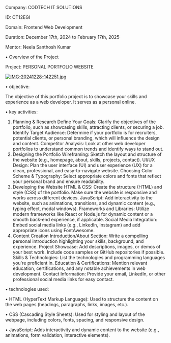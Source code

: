 Company: CODTECH IT SOLUTIONS

ID: CT12EGI

Domain: Frontend Web Development

Duration: December 17th, 2024 to February 17th, 2025

Mentor: Neela Santhosh Kumar

• Overview of the Project

Project: PERSONAL PORTFOLIO WEBSITE

[![IMG-20241228-142251.jpg](https://i.postimg.cc/sfqXN0BC/IMG-20241228-142251.jpg)](https://postimg.cc/qgc4twX1)

• objective:

The objective of this portfolio project is to showcase your skills and experience as a web developer. It serves as a personal online.

• key activities:

1. Planning & Research
Define Your Goals: Clarify the objectives of the portfolio, such as showcasing skills, attracting clients, or securing a job.
Identify Target Audience: Determine if your portfolio is for recruiters, potential clients, or personal branding, which will influence the design and content.
Competitor Analysis: Look at other web developer portfolios to understand common trends and identify ways to stand out.
2. Designing the Portfolio
Wireframing: Sketch the layout and structure of the website (e.g., homepage, about, skills, projects, contact).
UI/UX Design: Plan the user interface (UI) and user experience (UX) for a clean, professional, and easy-to-navigate website.
Choosing Color Scheme & Typography: Select appropriate colors and fonts that reflect your personal brand and ensure readability.
3. Developing the Website
HTML & CSS: Create the structure (HTML) and style (CSS) of the portfolio. Make sure the website is responsive and works across different devices.
JavaScript: Add interactivity to the website, such as animations, transitions, and dynamic content (e.g., typing effect, modal windows).
Frameworks and Libraries: Utilize modern frameworks like React or Node.js for dynamic content or a smooth back-end experience, if applicable.
Social Media Integration: Embed social media links (e.g., LinkedIn, Instagram) and add appropriate icons using FontAwesome.
4. Content Creation
Introduction/About Section: Write a compelling personal introduction highlighting your skills, background, and experience.
Project Showcase: Add descriptions, images, or demos of your best work. Include code samples or GitHub repositories if possible.
Skills & Technologies: List the technologies and programming languages you're proficient in.
Education & Certifications: Mention relevant education, certifications, and any notable achievements in web development.
Contact Information: Provide your email, LinkedIn, or other professional social media links for easy contact.

• technologies used:

• HTML (HyperText Markup Language): Used to structure the content on the web pages (headings, paragraphs, links, images, etc.).

• CSS (Cascading Style Sheets): Used for styling and layout of the webpage, including colors, fonts, spacing, and responsive design.

• JavaScript: Adds interactivity and dynamic content to the website (e.g., animations, form validation, interactive elements).
